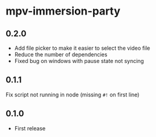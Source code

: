 # mpv-immersion-party

## 0.2.0

- Add file picker to make it easier to select the video file
- Reduce the number of dependencies
- Fixed bug on windows with pause state not syncing

## 0.1.1

Fix script not running in node (missing `#!` on first line)

## 0.1.0

- First release
